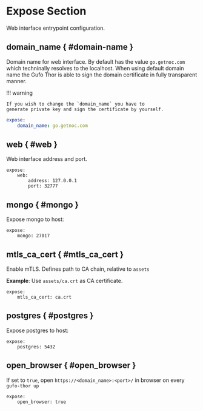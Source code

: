 # Expose Section

Web interface entrypoint configuration.

## domain_name { #domain-name }

Domain name for web interface. By default has the value `go.getnoc.com`
which techninally resolves to the localhost. When using default domain
name the Gufo Thor is able to sign the domain certificate in fully
transparent manner.

!!! warning

    If you wish to change the `domain_name` you have to
    generate private key and sign the certificate by yourself.

``` yaml
expose:
    domain_name: go.getnoc.com
```

## web { #web }

Web interface address and port.

```
expose:
    web:
        address: 127.0.0.1
        port: 32777
```

## mongo { #mongo }
Expose mongo to host:

```
expose:
    mongo: 27017
```

## mtls_ca_cert { #mtls_ca_cert }
Enable mTLS. Defines path to CA chain, relative to `assets`

**Example**: Use `assets/ca.crt` as CA certificate.
```
expose:
    mtls_ca_cert: ca.crt
```

## postgres { #postgres }
Expose postgres to host:

```
expose:
    postgres: 5432
```

## open_browser { #open_browser }

If set to `true`, open `https://<domain_name>:<port>/` in browser
on every `gufo-thor up`

```
expose:
    open_browser: true
```